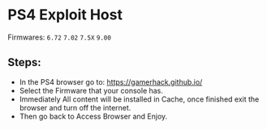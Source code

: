 # PS4 Exploit Host
Firmwares: `6.72` `7.02` `7.5X` `9.00`

## Steps:

- In the PS4 browser go to: https://gamerhack.github.io/
- Select the Firmware that your console has.
- Immediately All content will be installed in Cache, once finished exit the browser and turn off the internet.
- Then go back to Access Browser and Enjoy.
